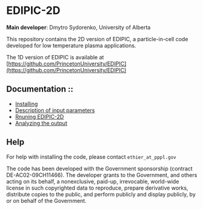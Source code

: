 # EDIPIC-2D

**Main developer**: Dmytro Sydorenko, University of Alberta

This repository contains the 2D version of EDIPIC, a particle-in-cell code developed for low temperature plasma applications.

The 1D version of EDIPIC is available at [https://github.com/PrincetonUniversity/EDIPIC](https://github.com/PrincetonUniversity/EDIPIC)

## Documentation ::
- [Installing](./Instructions/installing_edipic2d.md)
- [Description of input parameters](./Doc/EDIPIC2D_input_data_description_0.pdf)
- [Rnuning EDIPIC-2D](./Instructions/running_edipic2d.md)
- [Analyzing the output](./Doc/EDIPIC2D_output_data_description_0.pdf)

## Help

For help with installing the code, please contact `ethier_at_pppl.gov`

The code has been developed with the Government sponsorship (contract DE-AC02-09CH11466). The developer grants to the Government, and others acting on its behalf, a nonexclusive, paid-up, irrevocable, world-wide license in such copyrighted data to reproduce, prepare derivative works, distribute copies to the public, and perform publicly and display publicly, by or on behalf of the Government.
